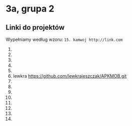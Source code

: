 # 3a, grupa 2

## Linki do projektów

Wypełniamy według wzoru:
`15. kamwoj http://link.com`

1. 
2.
3.
4.
5.
6. lewkra https://github.com/lewkrajeszczak/APKMOB.git
7.
8.
9.
10.
11.
12.
13.
14.
